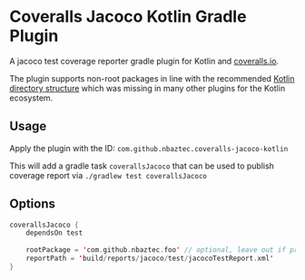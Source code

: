 # Coveralls Jacoco Kotlin Gradle Plugin
A jacoco test coverage reporter gradle plugin for Kotlin and [coveralls.io](https://coveralls.io).

The plugin supports non-root packages in line with the recommended [Kotlin directory structure](https://kotlinlang.org/docs/reference/coding-conventions.html#directory-structure) 
which was missing in many other plugins for the Kotlin ecosystem. 

## Usage
Apply the plugin with the ID: `com.github.nbaztec.coveralls-jacoco-kotlin`

This will add a gradle task `coverallsJacoco` that can be used to publish coverage report via `./gradlew test coverallsJacoco`

## Options
```kotlin
coverallsJacoco {
    dependsOn test
    
    rootPackage = 'com.github.nbaztec.foo' // optional, leave out if project has java directory structure  
    reportPath = 'build/reports/jacoco/test/jacocoTestReport.xml'
}
```